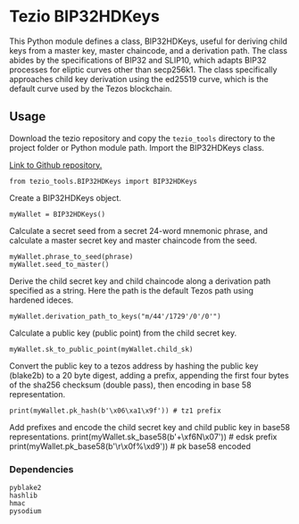 # Tezio BIP32HDKeys

This Python module defines a class, BIP32HDKeys, useful for deriving child keys from a master key, master chaincode, and a derivation path. The class abides by the specifications of BIP32 and SLIP10, which adapts BIP32 processes for eliptic curves other than secp256k1. The class specifically approaches child key derivation using the ed25519 curve, which is the default curve used by the Tezos blockchain. 

## Usage

Download the tezio repository and copy the <code>tezio_tools</code> directory to the project folder or Python module path. Import the BIP32HDKeys class.

[Link to Github repository.](https://github.com/prof-groff/tezio)

    from tezio_tools.BIP32HDKeys import BIP32HDKeys

Create a BIP32HDKeys object.

    myWallet = BIP32HDKeys()
    
Calculate a secret seed from a secret 24-word mnemonic phrase, and calculate a master secret key and master chaincode from the seed.

    myWallet.phrase_to_seed(phrase)
    myWallet.seed_to_master()
    
Derive the child secret key and child chaincode along a derivation path specified as a string. Here the path is the default Tezos path using hardened ideces. 

    myWallet.derivation_path_to_keys("m/44'/1729'/0'/0'")
    
Calculate a public key (public point) from the child secret key.

    myWallet.sk_to_public_point(myWallet.child_sk)
    
Convert the public key to a tezos address by hashing the public key (blake2b) to a 20 byte digest, adding a prefix, appending the first four bytes of the sha256 checksum (double pass), then encoding in base 58 representation. 

    print(myWallet.pk_hash(b'\x06\xa1\x9f')) # tz1 prefix
    
Add prefixes and encode the child secret key and child public key in base58 representations. 
    print(myWallet.sk_base58(b'+\xf6N\x07')) # edsk prefix
    print(myWallet.pk_base58(b'\r\x0f%\xd9')) # pk base58 encoded

    
### Dependencies

    pyblake2
    hashlib
    hmac
    pysodium
